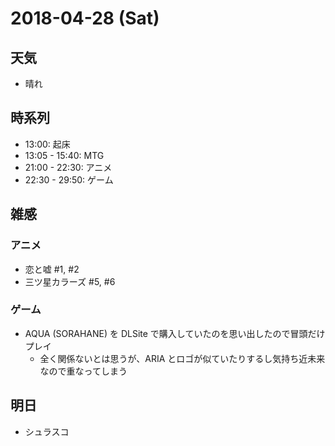 # 2018-04-28 (Sat)

## 天気

- 晴れ

## 時系列

- 13:00: 起床
- 13:05 - 15:40: MTG
- 21:00 - 22:30: アニメ
- 22:30 - 29:50: ゲーム

## 雑感

### アニメ

- 恋と嘘 #1, #2
- 三ツ星カラーズ #5, #6

### ゲーム

- AQUA (SORAHANE) を DLSite で購入していたのを思い出したので冒頭だけプレイ
  - 全く関係ないとは思うが、ARIA とロゴが似ていたりするし気持ち近未来なので重なってしまう

## 明日

- シュラスコ
